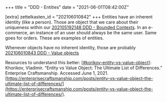 +++
title = "DDD - Entities"
date = "2021-06-01T08:42:00Z"

[extra]
zettelkasten_id = "202106010842"
+++
Entities have an inherent identity (like a person). Those are object that we care about their uniqueness within our [202105192148 DDD - Bounded Contexts](/zettelkasten/202105192148-ddd---bounded-contexts). In an e-commerce, an instance of an user should always be the same user. Same goes for orders. These are examples of entities.

Whenever objects have no inherent identity, those are probably [202106010843 DDD - Value objects](/zettelkasten/202106010843-ddd---value-objects)

Resources to understand this better:
[[#korikov-entity-vs-value-object](/zettelkasten/tags/korikov-entity-vs-value-object)]: Khorikov, Vladimir. “Entity vs Value Object: The Ultimate List of Differences.” Enterprise Craftsmanship. Accessed June 1, 2021. [https://enterprisecraftsmanship.com/posts/entity-vs-value-object-the-ultimate-list-of-differences/](https://enterprisecraftsmanship.com/posts/entity-vs-value-object-the-ultimate-list-of-differences/).
